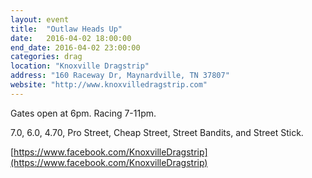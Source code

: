 ```yaml
---
layout: event
title:  "Outlaw Heads Up"
date:   2016-04-02 18:00:00
end_date: 2016-04-02 23:00:00
categories: drag
location: "Knoxville Dragstrip"
address: "160 Raceway Dr, Maynardville, TN 37807"
website: "http://www.knoxvilledragstrip.com"
---
```


Gates open at 6pm. Racing 7-11pm.

7.0, 6.0, 4.70, Pro Street, Cheap Street, Street Bandits, and Street Stick. 

[https://www.facebook.com/KnoxvilleDragstrip](https://www.facebook.com/KnoxvilleDragstrip)
